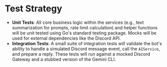 # Test Strategy

  * **Unit Tests**: All core business logic within the services (e.g., text summarization for prompts, rate limit calculation) and helper functions will be unit tested using Go's standard testing package. Mocks will be used for external dependencies like the Discord API.
  * **Integration Tests**: A small suite of integration tests will validate the bot's ability to handle a simulated Discord message event, call the `AIService`, and prepare a reply. These tests will run against a mocked Discord Gateway and a stubbed version of the Gemini CLI.